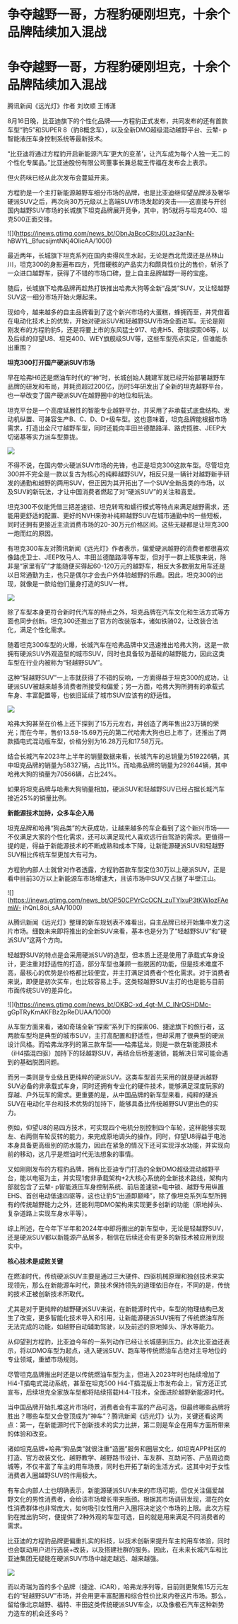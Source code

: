 # 争夺越野一哥，方程豹硬刚坦克，十余个品牌陆续加入混战

# 争夺越野一哥，方程豹硬刚坦克，十余个品牌陆续加入混战

腾讯新闻《远光灯》作者 刘坎顺 王博潇

8月16日晚，比亚迪旗下的个性化品牌——方程豹正式发布，共同发布的还有首款车型“豹5”和SUPER 8（豹8概念车），以及全新DMO超级混动越野平台、云辇-
p智能液压车身控制系统等最新技术。

“比亚迪将通过方程豹开启新能源汽车‘更大的变革’，让汽车成为每个人独一无二的个性化专属品。”比亚迪股份有限公司董事长兼总裁王传福在发布会上表示。

但火药味已经从此次发布会蔓延开来。

方程豹是一个主打新能源越野车细分市场的品牌，也是比亚迪继仰望品牌涉及奢华硬派SUV之后，再次向30万元级以上高端SUV市场发起的突击——这直接与开创国内越野SUV市场的长城旗下坦克品牌展开竞争，其中，豹5就将与坦克400、坦克500正面交锋。

![](https://inews.gtimg.com/news_bt/ObnJaBcoC8trJ0Laz3anN-
hBWYL_BfucsijmtNKj4OlicAA/1000)

最近两年，长城旗下坦克系列在国内卖得风生水起，无论是西北荒漠还是丛林山川，坦克300的身影遍布四方，凭借硬核的产品实力和颇具性价比的售价，斩杀了一众进口越野车，获得了不错的市场口碑，登上自主品牌越野一哥的宝座。

随后，长城旗下哈弗品牌再趁热打铁推出哈弗大狗等全新“品类”SUV，又让轻越野SUV这一细分市场开始火爆起来。

现如今，越来越多的自主品牌看到了这个新兴市场的大蛋糕，蜂拥而至，并凭借着在电动化技术上的优势，开始对硬派SUV和轻越野SUV市场全面进军。无论是刚刚发布的方程豹豹5，还是将要上市的东风猛士917、哈弗H5、奇瑞探索06等，以及后续的仰望U8、坦克400、WEY旗舰级SUV等，这些车型亮点实足，但谁能杀出重围？

**坦克300打开国产硬派SUV市场**

早在哈弗H6还是燃油车时代的“神”时，长城创始人魏建军就已经开始部署越野车品牌的研发和布局，并耗资超过200亿，历时5年研发出了全新的坦克越野平台，也一举改变了国产硬派SUV在越野圈中的地位和玩法。

坦克平台是一个高度延展性的智能专业越野平台，并采用了非承载式底盘结构、发动机纵置、可兼容生产B、C、D、D+级车型。这也意味着，坦克品牌能根据市场需求，打造出全尺寸越野车型，同时还能向丰田兰德酷路泽、路虎揽胜、JEEP大切诺基等实力派车型靠拢。

![](https://inews.gtimg.com/news_bt/OWeaAfPGAU-8EYfSN4IZgdMoiE6nAlhbOJIKfXIaVSVx8AA/1000)

不得不说，在国内带火硬派SUV市场的先锋，也正是坦克300这款车型。尽管坦克300并不完全是一款以复古为核心的纯粹越野SUV，相反只是一辆针对越野新手研发的通勤和越野的两用SUV，但正因为其开拓出了一个SUV全新品类的市场，以及SUV的新玩法，才让中国消费者燃起了对“硬派SUV”的关注和喜爱。

坦克300不仅能凭借三把差速锁、坦克转弯和蠕行模式等特点来满足越野需求，还能用更舒适的配置、更好的NVH来弥补纯粹越野SUV在城市通勤中的一些短板，同时还拥有更接近主流消费市场的20-30万元价格区间。这些无疑都是让坦克300一炮而红的原因。

有坦克300车友对腾讯新闻《远光灯》作者表示，偏爱硬派越野的消费者都很喜欢像路虎卫士、JEEP牧马人、丰田兰德酷路泽等车型，但对于一群上班族来说，除非是“家里有矿”才能随便买得起60-120万元的越野车，相反大多数朋友用车还是以日常通勤为主，也只是偶尔才会去户外体验越野的乐趣。因此，坦克300的出现，就像是一款给他们量身打造的SUV一样。

![](https://inews.gtimg.com/news_bt/OlKbF4MxRhlplobW_UyN2a4MW4fodiOCjL3H9raAN8PvgAA/1000)

除了车型本身更符合新时代汽车的特点之外，坦克品牌在汽车文化和生活方式等方面也同步创新。坦克300还推出了官方的改装版本，诸如铁骑02，让改装合法化，满足个性化需求。

随着坦克300车型的火爆，长城汽车在哈弗品牌中又迅速推出哈弗大狗，这是一款拥有硬派SUV外观造型的城市SUV，同时也具备较为基础的越野能力，因此这类车型在行业内被称为“轻越野SUV”。

这种“轻越野SUV”一上市就获得了不错的反响，一方面得益于坦克300的成功，让硬派SUV被越来越多消费者所接受和偏爱；另一方面，哈弗大狗所拥有的承载式车身、丰富配置等，也依旧延续了城市SUV应该有的舒适性。

![](https://inews.gtimg.com/news_bt/OvXzVfwGqFK83B7V4UC7OsSHY9JzJdglDOrM6wXBU75o4AA/1000)

哈弗大狗甚至在价格上还下探到了15万元左右，并创造了两年售出23万辆的荣光；而在今年，售价13.58-15.69万元的第二代哈弗大狗也已上市了，还推出了两款插电式混动版车型，价格分别为16.28万元和17.58万元。

结合长城汽车2023年上半年的销量数据来看，长城汽车的总销量为519226辆，其中坦克品牌的销量为58327辆，占比11%。而哈弗品牌的销量为292644辆，其中哈弗大狗的销量为70566辆，占比24%。

如果将坦克品牌与哈弗大狗销量相加，硬派SUV和轻越野SUV已经占据长城汽车接近25%的销量比例。

**新能源技术加持，众多车企入局**

坦克品牌和哈弗“狗品类”的大获成功，让越来越多的车企看到了这个新兴市场——不仅满足大家的个性化需求，还可以满足现代人喜欢远行自驾游的需求。更值得一提的是，得益于新能源技术的不断成熟和成本下降，让新能源硬派SUV和轻越野SUV相比传统车型更加大有可为。

方程豹内部人士就曾对作者透露，方程豹首款车型定位30万以上硬派SUV，正是看中目前30万以上新能源车市场增速大，且该市场中SUV又占据了半壁江山。

![](https://inews.gtimg.com/news_bt/OP50CPVrCcOCN_zuTYlxuP3tKWIozFAemW-
ihQnL8oi_sAA/1000)

从腾讯新闻《远光灯》整理的新车规划表不难看出，自主品牌已经开始集中发力这片市场。细数未来即将推出的全新SUV来看，基本也是分为了“轻越野SUV”和“硬派SUV”这两个方向。

轻越野SUV的特点是会采用硬派SUV的造型，但本质上还是使用了承载式车身设计，更注重对舒适性的打造，部分车型也兼顾一些脱困的功能，但是技术难度不高，最核心的优势是价格都比较便宜，并主打满足消费者个性化需求。对于消费者来说，即便是初次买车，也比较容易上手。这类轻越野SUV主打的也是能与目前市面传统SUV的差异化。

![](https://inews.gtimg.com/news_bt/OKBC-xd_4gt-M_C_lNrOSHDMc-
gGpTRyKmAKFBz2pReDUAA/1000)

从车型方面来看，诸如奇瑞全新“探索”系列下的探索06、捷途旗下的旅行者，这两款车型均是典型的城市SUV，主打高配置和舒适性，但却采用了很典型的硬派设计风格。而哈弗龙序列的第三款车型——哈弗猛龙，则是一款在新能源技术（iH4插混四驱）加持下的轻越野SUV，再结合后桥差速锁，能解决日常可能会遇到的基础脱困问题。

而另一类则是专业级且更纯粹的硬派SUV。这类车型首先采用的就是硬派越野SUV必备的非承载式车身，同时还拥有专业化的硬件技术，能够满足深度玩家的穿越、户外玩车的需求。更重要的是，从中国品牌的新车型来看，纯粹的硬派SUV在电动化平台和技术优势的加持下，能够具备比传统越野SUV更出色的实力。

例如，仰望U8的易四方技术，可实现四个电机分别控制四个车轮，这样能够实现左、右两侧车轮反转的能力，来完成原地调头的操作。同时，仰望U8得益于电池本身具备更高级别的防水能力，因此在紧急的情况下还可实现浮水功能，并实现向前的移动，这几乎是燃油时代无法想象的事情。

又如刚刚发布的方程豹品牌，拥有比亚迪专门打造的全新DMO超级混动越野平台，能以电驱为主，并实现1套非承载架构+2大核心系统的全新技术路线，架构内部就包含了云辇-
p智能液压车身控制系统、前后差速锁+电中锁、越野专用纵置EHS、首创电动低速四驱等，这也让豹5“出道即巅峰”，除了像坦克系列车型所拥有的传统越野能力之外，还能利用DMO架构来实现更多创新的功能（原地掉头、复杂道路上实现车身水平等）。

综上所述，在今年下半年和2024年中即将推出的新车型中，无论是轻越野SUV，还是硬派SUV都以新能源产品居多，相信在后续还会有更多的新技术被应用到现实中。

**核心技术是成败关键**

在燃油时代，传统硬派SUV主要是通过三大硬件、四驱机械原理和独创技术来实现领先，那么在新能源车时代，靠技术保持领先的道理依旧存在，不同的是，传统的技术正被创新技术所取代。

尤其是对于更纯粹的越野硬派SUV来说，在新能源时代中，车型的物理结构已发生了改变，更多智能化技术导入和引用，让新能源硬派SUV拥有了传统燃油车所无法完成的功能，如越野自动辅助驾驶，以及前述的原地掉头、浮水等能力。

从仰望到方程豹，比亚迪今年的一系列动作已经让长城感到压力。此次比亚迪还表示，将以DMO车型为起点，进入硬派SUV、跑车等传统燃油车占绝对主导地位的专业领域，重塑市场规则。

尽管坦克品牌推出时还是以传统燃油车型为主，但进入2023年时也陆续增加了Hi4-T插电式混动系统，甚至在坦克500
Hi4-T插混版上市发布会上，官方还正式宣布，后续坦克全家族车型都将陆续搭载Hi4-T技术，全面进阶越野新能源时代。

当中国品牌开始扎堆这片市场时，消费者会有丰富的产品可选，但最终哪些品牌将胜出？哪些车型又会登顶成为“神车”？腾讯新闻《远光灯》认为，关键还看这两点：第一，在新能源时代下创新技术的实力比拼，第二则是车企在用车方面所带来的体验和改变。

诸如坦克品牌+哈弗“狗品类”就很注重“造圈”服务和圈层文化，如坦克APP社区的打造、官方改装文化、越野教学、越野路书设计、车友群、互助问答、产品周边商城等，不仅丰富了车主的用车场景，同时也开拓了新的生活方式，这其中对于女性消费者入圈越野SUV的作用极大。

有车企内部人士也明确表示，新能源硬派SUV未来的市场可期，但仅关注偏爱越野文化的男性消费者，会给该市场增长带来瓶颈。根据其市场调研发现，潜在的女性消费群体也非常庞大，如何吸引女性用户入圈将决定这个市场的上限。此次方程豹在推出豹5时，便提供了2种外观的车型可选，目的就是用来满足不同消费者的需求。

比亚迪的方程豹品牌更偏重扎实的科技，以技术创新来提升车主的用车体验，同时也会联动用户进行选装+改装，以及搭建社群的服务。因此，在未来长城汽车和比亚迪集团无疑能在硬派SUV市场中越走越远、越来越强。

![](https://inews.gtimg.com/news_bt/OnGBUVDX2M2I7P_6hv05kbQE8II03o4kWowCgS8r2_S6kAA/1000)

而以奇瑞为首的多个品牌（捷途、iCAR），哈弗龙序列等，目前则更聚焦15万元左右的“轻越野SUV”市场，并会用更丰富配置和综合性价比来内卷这片市场。那么，留给像北京越野、福特、丰田这类传统硬派SUV车企，以及像极石汽车这种新势力造车的机会还多吗？

